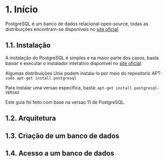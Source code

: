 # 1. Início
PostgreSQL é um banco de dados relacional open-source, todas as distribuições encontram-se disponiveis no [site oficial](https://www.postgresql.org/ftp/source/).

## 1.1. Instalação
A instalação do PostgreSQL é simples e na maior parte dos casos, basta baixar e executar o instalador interativo disponivel no [site oficial](https://www.postgresql.org/download/).

Algumas distribuições Unix podem instala-lo por meio do repositorio APT:
```sudo apt-get install postgresql```

Para instalar uma versao especifica, basta:
```apt-get install postgresql-VERSAO```

Este guia foi feito com base na versao 11 de PostgreSQL.

## 1.2. Arquitetura


## 1.3. Criação de um banco de dados


## 1.4. Acesso a um banco de dados

